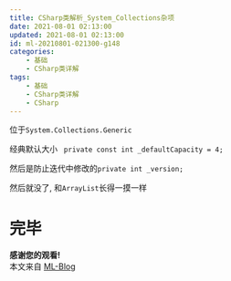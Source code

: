 ```yaml
---
title: CSharp类解析_System_Collections杂项
date: 2021-08-01 02:13:00
updated: 2021-08-01 02:13:00
id: ml-20210801-021300-g148
categories:
	- 基础
	- CSharp类详解
tags: 
	- 基础
	- CSharp类详解
	- CSharp
---
```


位于`System.Collections.Generic`

经典默认大小
` private const int _defaultCapacity = 4;`

然后是防止迭代中修改的`private int _version;`

<!--more-->

然后就没了, 和`ArrayList`长得一摸一样


# 完毕

**感谢您的观看!**  
本文来自 [ML-Blog][ML-Blog_Link]

<!-- 图片 -->

<!-- 链接 -->

<!-- 水印 -->
[ML-Blog_Link]:https://userminghaoli.github.io/ "我的博客"
